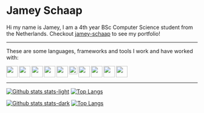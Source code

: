 # Jamey Schaap

Hi my name is Jamey, I am a 4th year BSc Computer Science student from the Netherlands.
Checkout [jamey-schaap](https://jamey-schaap.vercel.app/) to see my portfolio!

--- 
<p> These are some languages, frameworks and tools I work and have worked with: </p>

<img align="left" alt="" width="30px" src="https://static.cdnlogo.com/logos/c/27/c.svg" />
<img align="left" alt="" width="30px" src="https://upload.wikimedia.org/wikipedia/commons/c/c3/Python-logo-notext.svg" />
<img align="left" alt="" width="30px" src="https://upload.wikimedia.org/wikipedia/commons/9/99/Unofficial_JavaScript_logo_2.svg" />
<img align="left" alt="" width="30px" src="https://upload.wikimedia.org/wikipedia/commons/4/4c/Typescript_logo_2020.svg" />
<img align="left" alt="" width="30px" src="https://upload.wikimedia.org/wikipedia/commons/6/61/HTML5_logo_and_wordmark.svg" />
<img align="left" alt="" width="22px" src="https://upload.wikimedia.org/wikipedia/commons/d/d5/CSS3_logo_and_wordmark.svg" />

<img align="left" alt="" width="30px" src="https://upload.wikimedia.org/wikipedia/commons/9/9a/Visual_Studio_Code_1.35_icon.svg" />
<img align="left" alt="" width="30px" src="https://upload.wikimedia.org/wikipedia/commons/6/6e/JetBrains_Rider_Icon.svg" />
<img align="left" alt="" width="30px" src="https://upload.wikimedia.org/wikipedia/commons/3/3f/Git_icon.svg" />
<img alt="" height="30px" src="https://upload.wikimedia.org/wikipedia/en/f/f4/Docker_logo.svg" />

---

[![Github stats stats-light](https://github-readme-stats.vercel.app/api?username=jaim-io&hide=stars&count_private=true&show_icons=true&hide_border=true&theme=default#gh-light-mode-only)](https://github-readme-stats.vercel.app/api?username=jaim-io&hide=stars&count_private=true&show_icons=true&hide_border=true&theme=default#gh-light-mode-only) [![Top Langs](https://github-readme-stats.vercel.app/api/top-langs/?username=jaim-io&layout=compact&hide_border=true&theme=default#gh-light-mode-only)](https://github-readme-stats.vercel.app/api/top-langs/?username=jaim-io&layout=compact&hide_border=true&theme=default#gh-light-mode-only)

[![Github stats stats-dark](https://github-readme-stats.vercel.app/api?username=jaim-io&hide=stars&count_private=true&show_icons=true&hide_border=true&theme=github_dark#gh-dark-mode-only)](https://github-readme-stats.vercel.app/api?username=jaim-io&hide=stars&count_private=true&show_icons=true&hide_border=true&theme=github_dark#gh-dark-mode-only) [![Top Langs](https://github-readme-stats.vercel.app/api/top-langs/?username=jaim-io&layout=compact&hide_border=true&theme=github_dark#gh-dark-mode-only)](https://github-readme-stats.vercel.app/api/top-langs/?username=jaim-io&layout=compact&hide_border=true&theme=github_dark#gh-dark-mode-only)
